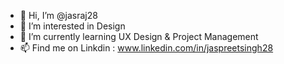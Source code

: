 - 👋 Hi, I’m @jasraj28
- 👀 I’m interested in Design
- 🌱 I’m currently learning UX Design & Project Management
- 📫 Find me on Linkdin : www.linkedin.com/in/jaspreetsingh28

<!---
jasraj28/jasraj28 is a ✨ special ✨ repository because its `README.md` (this file) appears on your GitHub profile.
You can click the Preview link to take a look at your changes.
--->
